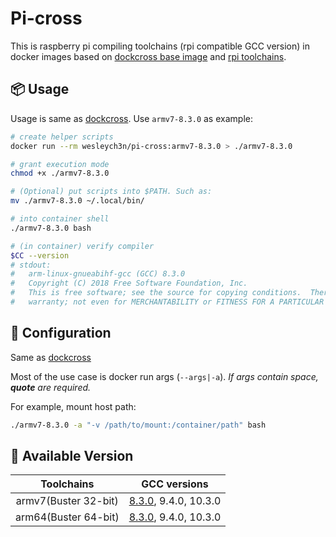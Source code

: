 # Pi-cross

This is raspberry pi compiling toolchains (rpi compatible GCC version) in docker images based on [dockcross base image](https://github.com/dockcross/dockcross) and [rpi toolchains](https://github.com/abhiTronix/raspberry-pi-cross-compilers).

## 📦️ Usage

Usage is same as [dockcross](https://github.com/dockcross/dockcross#usage). Use `armv7-8.3.0` as example:

```bash
# create helper scripts
docker run --rm wesleych3n/pi-cross:armv7-8.3.0 > ./armv7-8.3.0

# grant execution mode
chmod +x ./armv7-8.3.0

# (Optional) put scripts into $PATH. Such as:
mv ./armv7-8.3.0 ~/.local/bin/

# into container shell
./armv7-8.3.0 bash

# (in container) verify compiler
$CC --version
# stdout:
#   arm-linux-gnueabihf-gcc (GCC) 8.3.0
#   Copyright (C) 2018 Free Software Foundation, Inc.
#   This is free software; see the source for copying conditions.  There is NO
#   warranty; not even for MERCHANTABILITY or FITNESS FOR A PARTICULAR PURPOSE.
```

## 🔧 Configuration

Same as [dockcross](https://github.com/dockcross/dockcross#dockcross-configuration)

Most of the use case is docker run args (`--args|-a`).
*If args contain space, **quote** are required.*

For example, mount host path:

```bash
./armv7-8.3.0 -a "-v /path/to/mount:/container/path" bash
```

## 📎 Available Version

| Toolchains           | GCC versions                                                                         |
| :-:                  | :-:                                                                                  |
| armv7(Buster 32-bit) | [8.3.0](https://github.com/WesleyCh3n/pi-cross/tree/main/armv7/8.3.0), 9.4.0, 10.3.0 |
| arm64(Buster 64-bit) | [8.3.0](https://github.com/WesleyCh3n/pi-cross/tree/main/arm64/8.3.0), 9.4.0, 10.3.0 |
